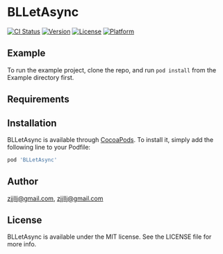 # BLLetAsync

[![CI Status](http://img.shields.io/travis/zjjllj@gmail.com/BLLetAsync.svg?style=flat)](https://travis-ci.org/zjjllj@gmail.com/BLLetAsync)
[![Version](https://img.shields.io/cocoapods/v/BLLetAsync.svg?style=flat)](http://cocoapods.org/pods/BLLetAsync)
[![License](https://img.shields.io/cocoapods/l/BLLetAsync.svg?style=flat)](http://cocoapods.org/pods/BLLetAsync)
[![Platform](https://img.shields.io/cocoapods/p/BLLetAsync.svg?style=flat)](http://cocoapods.org/pods/BLLetAsync)

## Example

To run the example project, clone the repo, and run `pod install` from the Example directory first.

## Requirements

## Installation

BLLetAsync is available through [CocoaPods](http://cocoapods.org). To install
it, simply add the following line to your Podfile:

```ruby
pod 'BLLetAsync'
```

## Author

zjjllj@gmail.com, zjjllj@gmail.com

## License

BLLetAsync is available under the MIT license. See the LICENSE file for more info.
